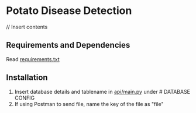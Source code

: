 # Potato Disease Detection

// Insert contents

## Requirements and Dependencies
Read [requirements.txt](requirements.txt)

## Installation
1. Insert database details and tablename in [api/main.py](api/main.py) under # DATABASE CONFIG
2. If using Postman to send file, name the key of the file as "file"

